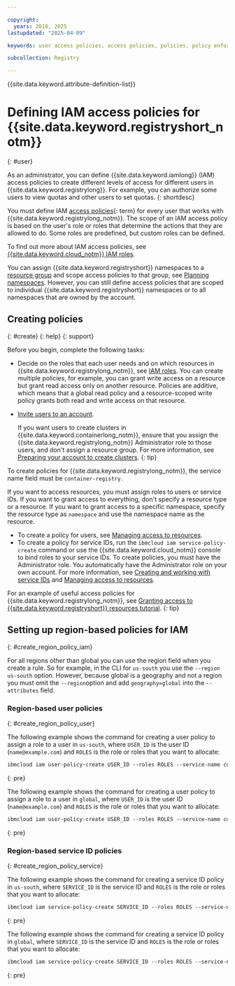 ```yaml
---

copyright:
  years: 2018, 2025
lastupdated: "2025-04-09"

keywords: user access policies, access policies, policies, policy enforcement, user access, roles, account, users, resources, namespace

subcollection: Registry

---
```


{{site.data.keyword.attribute-definition-list}}


# Defining IAM access policies for {{site.data.keyword.registryshort_notm}}
{: #user}

As an administrator, you can define {{site.data.keyword.iamlong}} (IAM) access policies to create different levels of access for different users in {{site.data.keyword.registrylong}}. For example, you can authorize some users to view quotas and other users to set quotas.
{: shortdesc}

You must define IAM [access policies](#x2853407){: term} for every user that works with {{site.data.keyword.registrylong_notm}}. The scope of an IAM access policy is based on the user's role or roles that determine the actions that they are allowed to do. Some roles are predefined, but custom roles can be defined.

To find out more about IAM access policies, see [{{site.data.keyword.cloud_notm}} IAM roles](/docs/account?topic=account-userroles).

You can assign {{site.data.keyword.registryshort}} namespaces to a [resource group](/docs/account?topic=account-rgs) and scope access policies to that group, see [Planning namespaces](/docs/Registry?topic=Registry-registry_setup_cli_namespace#registry_setup_cli_namespace_plan). However, you can still define access policies that are scoped to individual {{site.data.keyword.registryshort}} namespaces or to all namespaces that are owned by the account.

## Creating policies
{: #create}
{: help}
{: support}

Before you begin, complete the following tasks:

- Decide on the roles that each user needs and on which resources in {{site.data.keyword.registrylong_notm}}, see [IAM roles](/docs/Registry?topic=Registry-iam#iam). You can create multiple policies, for example, you can grant write access on a resource but grant read access only on another resource. Policies are additive, which means that a global read policy and a resource-scoped write policy grants both read and write access on that resource.

- [Invite users to an account](/docs/account?topic=account-iamuserinv#iamuserinv).

    If you want users to create clusters in {{site.data.keyword.containerlong_notm}}, ensure that you assign the {{site.data.keyword.registrylong_notm}} Administrator role to those users, and don't assign a resource group. For more information, see [Preparing your account to create clusters](/docs/containers?topic=containers-clusters).
    {: tip}

To create policies for {{site.data.keyword.registrylong_notm}}, the service name field must be `container-registry`.

If you want to access resources, you must assign roles to users or service IDs. If you want to grant access to everything, don't specify a resource type or a resource. If you want to grant access to a specific namespace, specify the resource type as `namespace` and use the namespace name as the resource.

- To create a policy for users, see [Managing access to resources](/docs/account?topic=account-assign-access-resources).
- To create a policy for service IDs, run the `ibmcloud iam service-policy-create` command or use the {{site.data.keyword.cloud_notm}} console to bind roles to your service IDs. To create policies, you must have the Administrator role. You automatically have the Administrator role on your own account. For more information, see [Creating and working with service IDs](/docs/account?topic=account-serviceids#serviceids) and [Managing access to resources](/docs/account?topic=account-assign-access-resources).

For an example of useful access policies for {{site.data.keyword.registrylong_notm}}, see [Granting access to {{site.data.keyword.registryshort}} resources tutorial](/docs/Registry?topic=Registry-iam_access).
{: tip}

## Setting up region-based policies for IAM
{: #create_region_policy_iam}

For all regions other than global you can use the region field when you create a rule. So for example, in the CLI for `us-south` you use the `--region us-south` option. However, because global is a geography and not a region you must omit the `--region`option and add `geography=global` into the `--attributes` field.

### Region-based user policies
{: #create_region_policy_user}

The following example shows the command for creating a user policy to assign a role to a user in `us-south`, where `USER_ID` is the user ID (`name@example.com`) and `ROLES` is the role or roles that you want to allocate:

```txt
ibmcloud iam user-policy-create USER_ID --roles ROLES --service-name container-registry --region us-south
```
{: pre}

The following example shows the command for creating a user policy to assign a role to a user in `global`, where `USER_ID` is the user ID (`name@example.com`) and `ROLES` is the role or roles that you want to allocate:

```txt
ibmcloud iam user-policy-create USER_ID --roles ROLES --service-name container-registry --attributes "geography=global"
```
{: pre}

### Region-based service ID policies
{: #create_region_policy_service}

The following example shows the command for creating a service ID policy in `us-south`, where `SERVICE_ID` is the service ID and `ROLES` is the role or roles that you want to allocate:

```txt
ibmcloud iam service-policy-create SERVICE_ID --roles ROLES --service-name container-registry --region us-south
```
{: pre}

The following example shows the command for creating a service ID policy in `global`, where `SERVICE_ID` is the service ID and `ROLES` is the role or roles that you want to allocate:

```txt
ibmcloud iam service-policy-create SERVICE_ID --roles ROLES --service-name container-registry --attributes "geography=global"
```
{: pre}

